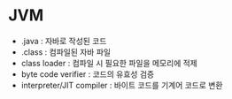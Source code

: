 # JVM

* .java : 자바로 작성된 코드
* .class : 컴파일된 자바 파일
* class loader : 컴파일 시 필요한 파일을 메모리에 적제
* byte code verifier : 코드의 유효성 검증
* interpreter/JIT compiler : 바이트 코드를 기계어 코드로 변환


